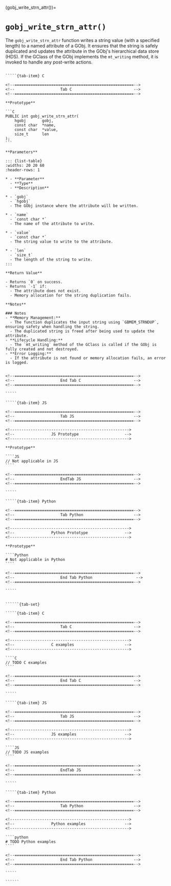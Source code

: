 <!-- ============================================================== -->
(gobj_write_strn_attr())=
# `gobj_write_strn_attr()`
<!-- ============================================================== -->


The `gobj_write_strn_attr` function writes a string value (with a specified length) to a named attribute of a GObj. It ensures that the string is safely duplicated and updates the attribute in the GObj's hierarchical data store (HDS). If the GClass of the GObj implements the `mt_writing` method, it is invoked to handle any post-write actions.

<!------------------------------------------------------------>
<!--                    Prototypes                          -->
<!------------------------------------------------------------>

``````{tab-set}

`````{tab-item} C

<!--====================================================-->
<!--                    Tab C                           -->
<!--====================================================-->

**Prototype**

```C
PUBLIC int gobj_write_strn_attr(
    hgobj       gobj,
    const char  *name,
    const char  *value,
    size_t      len
);
```

**Parameters**

::: {list-table}
:widths: 20 20 60
:header-rows: 1

* - **Parameter**
  - **Type**
  - **Description**

* - `gobj`
  - `hgobj`
  - The GObj instance where the attribute will be written.

* - `name`
  - `const char *`
  - The name of the attribute to write.

* - `value`
  - `const char *`
  - The string value to write to the attribute.

* - `len`
  - `size_t`
  - The length of the string to write.
:::

**Return Value**

- Returns `0` on success.
- Returns `-1` if:
  - The attribute does not exist.
  - Memory allocation for the string duplication fails.

**Notes**

### Notes
- **Memory Management:**
  - The function duplicates the input string using `GBMEM_STRNDUP`, ensuring safety when handling the string.
  - The duplicated string is freed after being used to update the attribute.
- **Lifecycle Handling:**
  - The `mt_writing` method of the GClass is called if the GObj is fully created and not destroyed.
- **Error Logging:**
  - If the attribute is not found or memory allocation fails, an error is logged.


<!--====================================================-->
<!--                    End Tab C                       -->
<!--====================================================-->

`````

`````{tab-item} JS

<!--====================================================-->
<!--                    Tab JS                          -->
<!--====================================================-->

<!---------------------------------------------------->
<!--                JS Prototype                    -->
<!---------------------------------------------------->

**Prototype**

````JS
// Not applicable in JS
````

<!--====================================================-->
<!--                    EndTab JS                       -->
<!--====================================================-->

`````

`````{tab-item} Python

<!--====================================================-->
<!--                    Tab Python                      -->
<!--====================================================-->

<!---------------------------------------------------->
<!--                Python Prototype                -->
<!---------------------------------------------------->

**Prototype**

````Python
# Not applicable in Python
````

<!--====================================================-->
<!--                    End Tab Python                   -->
<!--====================================================-->

`````

``````

<!------------------------------------------------------------>
<!--                    Examples                            -->
<!------------------------------------------------------------>

```````{dropdown} Examples

``````{tab-set}

`````{tab-item} C

<!--====================================================-->
<!--                    Tab C                           -->
<!--====================================================-->

<!---------------------------------------------------->
<!--                C examples                      -->
<!---------------------------------------------------->

````C
// TODO C examples
````

<!--====================================================-->
<!--                    End Tab C                       -->
<!--====================================================-->

`````

`````{tab-item} JS

<!--====================================================-->
<!--                    Tab JS                          -->
<!--====================================================-->

<!---------------------------------------------------->
<!--                JS examples                     -->
<!---------------------------------------------------->

````JS
// TODO JS examples
````

<!--====================================================-->
<!--                    EndTab JS                       -->
<!--====================================================-->

`````

`````{tab-item} Python

<!--====================================================-->
<!--                    Tab Python                      -->
<!--====================================================-->

<!---------------------------------------------------->
<!--                Python examples                 -->
<!---------------------------------------------------->

````python
# TODO Python examples
````

<!--====================================================-->
<!--                    End Tab Python                  -->
<!--====================================================-->

`````

``````

```````
